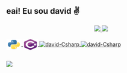 ## eai! Eu sou david ✌️
<div align="center">
  <a href="https://github.com/David-Marinho">
  <img height="180em" src="https://github-readme-stats.vercel.app/api?username=david-marinho&show_icons=true&theme=radical&include_all_commits=true&count_private=true&title_color=126887"/>
  <img height="180em" src="https://github-readme-stats.vercel.app/api/top-langs/?username=david-marinho&layout=compact&langs_count=7&theme=radical"/>
</div>
  
  <div style="display: inline_block"><br>
  <img align="center" alt="david-Python" height="30" width="40" src="https://raw.githubusercontent.com/devicons/devicon/master/icons/python/python-original.svg">
  <img align="center" alt="david-Csharp" height="30" width="40" src="https://raw.githubusercontent.com/devicons/devicon/master/icons/csharp/csharp-original.svg">
  <img align="center" alt="david-Csharp" height="30" width="40" src="https://cdn.jsdelivr.net/gh/devicons/devicon/icons/java/java-original.svg">
  <img align="center" alt="david-Csharp" height="30" width="40" src="https://cdn.jsdelivr.net/gh/devicons/devicon/icons/cplusplus/cplusplus-original.svg">
    
</div>
  
##

<div>
  <a href="https://www.linkedin.com/in/david-pequeno-marinho/" target="_blank"><img src="https://img.shields.io/badge/-LinkedIn-%230077B5?style=for-the-                badge&logo=linkedin&logoColor=white" target="_blank"></a> 
</div>

